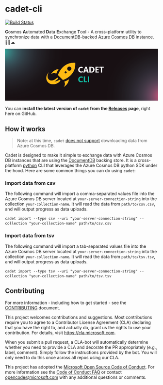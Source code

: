 # cadet-cli

[![Build Status](https://dev.azure.com/csebostoncrew/Cadet-CLI/_apis/build/status/Microsoft.cadet-cli?branchName=master)](https://dev.azure.com/csebostoncrew/Cadet-CLI/_build/latest?definitionId=26?branchName=master)

**C**osmos **A**utomated **D**ata **E**xchange **T**ool - A cross-platform utility to synchronize data with a [DocumentDB](https://docs.microsoft.com/en-us/azure/cosmos-db/create-sql-api-dotnet)-backed [Azure Cosmos DB](https://azure.microsoft.com/en-us/services/cosmos-db/) instance. 👩‍🚀☁

![Cadet-cli branded logo of a rocketship](./.github/logo.png)

You can __install the latest version of `cadet` from the [Releases](https://github.com/Microsoft/cadet-cli/releases/latest) page__, right here on GitHub.

## How it works

> Note: at this time, `cadet` [does not support](https://github.com/Microsoft/cadet-cli/issues/1) downloading data from Azure Cosmos DB.

Cadet is designed to make it simple to exchange data with Azure Cosmos DB instances that are using the [DocumentDB](https://docs.microsoft.com/en-us/azure/cosmos-db/create-sql-api-dotnet) backing store. It is a cross-platform [python](https://www.python.org/) CLI that leverages the Azure Cosmos DB python SDK under the hood. Here are some common things you can do using `cadet`:

### Import data from csv

The following command will import a comma-separated values file into the Azure Cosmos DB server located at `your-server-connection-string` into the collection `your-collection-name`. It will read the data from `path/to/csv.csv`, and will output progress as data uploads. 

```
cadet import --type csv --uri "your-server-connection-string" --collection "your-collection-name" path/to/csv.csv
```

### Import data from tsv

The following command will import a tab-separated values file into the Azure Cosmos DB server located at `your-server-connection-string` into the collection `your-collection-name`. It will read the data from `path/to/tsv.tsv`, and will output progress as data uploads.

```
cadet import --type tsv --uri "your-server-connection-string" --collection "your-collection-name" path/to/tsv.tsv
```

## Contributing

For more information - including how to get started - see the [CONTRIBUTING](./CONTRIBUTING.md) document.

This project welcomes contributions and suggestions.  Most contributions require you to agree to a
Contributor License Agreement (CLA) declaring that you have the right to, and actually do, grant us
the rights to use your contribution. For details, visit https://cla.microsoft.com.

When you submit a pull request, a CLA-bot will automatically determine whether you need to provide
a CLA and decorate the PR appropriately (e.g., label, comment). Simply follow the instructions
provided by the bot. You will only need to do this once across all repos using our CLA.

This project has adopted the [Microsoft Open Source Code of Conduct](https://opensource.microsoft.com/codeofconduct/).
For more information see the [Code of Conduct FAQ](https://opensource.microsoft.com/codeofconduct/faq/) or
contact [opencode@microsoft.com](mailto:opencode@microsoft.com) with any additional questions or comments.
